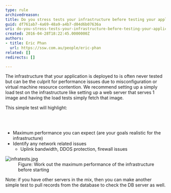 ```yaml
---
type: rule
archivedreason: 
title: Do you stress tests your infrastructure before testing your application?
guid: df761ab7-4a69-48a9-a4b7-d04d6b07636a
uri: do-you-stress-tests-your-infrastructure-before-testing-your-application
created: 2016-04-28T18:22:45.0000000Z
authors:
- title: Eric Phan
  url: https://ssw.com.au/people/eric-phan
related: []
redirects: []

---
```



<p class="p1">The infrastructure that your application is deployed to is often never tested but can be the culprit for performance issues due to misconfiguration or virtual machine resource contention. We recommend setting up a simply load test on the infrastructure like setting up a web server that serves 1 image and having the load tests simply fetch that image.</p><p class="p1">This simple test will highlight&#58;&#160;</p>
<br><excerpt class='endintro'></excerpt><br>
<ul><li>Maximum performance you can expect (are your goals realistic for the infrastructure)</li><li>Identify any network related issues<ul><li>Uplink bandwidth, DDOS protection, firewall issues</li></ul></li></ul><dl class="image"><dt><img src="/PublishingImages/infratests.jpg" alt="infratests.jpg" /></dt><dd>Figure&#58; Work out the maximum performance of the infrastructure before starting</dd></dl><p>​Note&#58; if you have other servers in the mix, then you can make another simple test to pull records from the database to check the DB server as well.</p>


